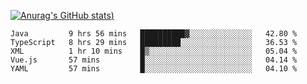[![Anurag's GitHub stats](https://github-readme-stats.vercel.app/api?username=Old-Camel&show_icons=true&theme=dark))](https://github.com/anuraghazra/github-readme-stats)
<!--START_SECTION:waka-->
```text
Java         9 hrs 56 mins   ██████████▓░░░░░░░░░░░░░░   42.80 % 
TypeScript   8 hrs 29 mins   █████████░░░░░░░░░░░░░░░░   36.53 % 
XML          1 hr 10 mins    █▒░░░░░░░░░░░░░░░░░░░░░░░   05.04 % 
Vue.js       57 mins         █░░░░░░░░░░░░░░░░░░░░░░░░   04.14 % 
YAML         57 mins         █░░░░░░░░░░░░░░░░░░░░░░░░   04.10 % 
```
<!--END_SECTION:waka-->


